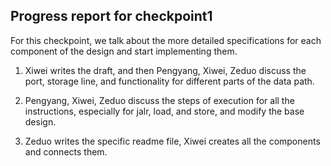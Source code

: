 
## Progress report for checkpoint1

For this checkpoint, we talk about the more detailed specifications for each component of the design and start implementing them.

1. Xiwei writes the draft, and then Pengyang, Xiwei, Zeduo discuss the port, storage line, and functionality for different parts of the data path.

2. Pengyang, Xiwei, Zeduo discuss the steps of execution for all the instructions, especially for jalr, load, and store, and modify the base design.

3. Zeduo writes the specific readme file, Xiwei creates all the components and connects them.
